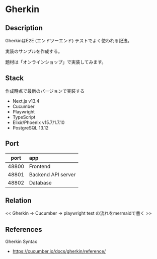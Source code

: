 # Gherkin

## Description

GherkinはE2E (エンドツーエンド) テストでよく使われる記法。

実装のサンプルを作成する。

題材は「オンラインショップ」で実装してみます。

## Stack

作成時点で最新のバージョンで実装する

- Next.js v13.4
- Cucumber
- Playwright
- TypeScript
- Elixir/Phoenix v15.7/1.7.10
- PostgreSQL 13.12

## Port

|port|app|
|:---:|:---|
|48800|Frontend|
|48801|Backend API server|
|48802|Database|

## Relation

<< Gherkin -> Cucumber -> playwright test の流れをmermaidで書く >>

## References

Gherkin Syntax
- https://cucumber.io/docs/gherkin/reference/

